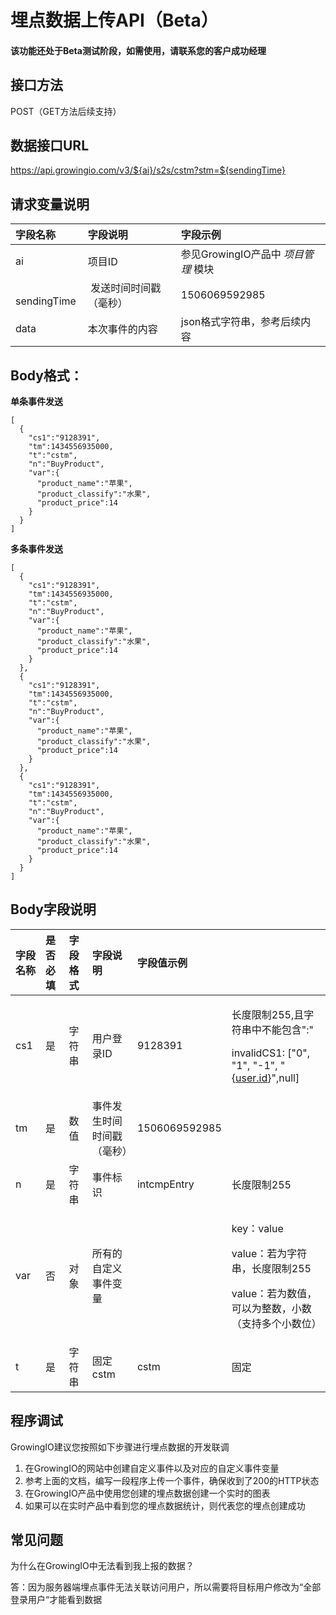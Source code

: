 # 埋点数据上传API（Beta）

#### 该功能还处于Beta测试阶段，如需使用，请联系您的客户成功经理

## **接口方法**

POST（GET方法后续支持）

## **数据接口URL**

https://api.growingio.com/v3/${ai}/s2s/cstm?stm=${sendingTime}

## **请求变量说明**

| 字段名称 | 字段说明 | 字段示例 |
| :--- | :--- | :--- |
|  ai |  项目ID |  参见GrowingIO产品中 _项目管理_ 模块 |
| ​ sendingTime | ​ 发送时间时间戳（毫秒） |  ​1506069592985 |
|  data |  本次事件的内容 |   json格式字符串，参考后续内容 |

## **Body格式：**

**单条事件发送** 

```text
[      
  {            
    "cs1":"9128391",    
    "tm":1434556935000,    
    "t":"cstm",    
    "n":"BuyProduct",    
    "var":{      
      "product_name":"苹果",      
      "product_classify":"水果",      
      "product_price":14    
    }
  }
]
```

**多条事件发送**

```text
[      
  {            
    "cs1":"9128391",    
    "tm":1434556935000,    
    "t":"cstm",    
    "n":"BuyProduct",    
    "var":{      
      "product_name":"苹果",      
      "product_classify":"水果",      
      "product_price":14    
    }
  },   
  {            
    "cs1":"9128391",    
    "tm":1434556935000,    
    "t":"cstm",    
    "n":"BuyProduct",    
    "var":{      
      "product_name":"苹果",      
      "product_classify":"水果",      
      "product_price":14    
    }
  },   
  {            
    "cs1":"9128391",    
    "tm":1434556935000,    
    "t":"cstm",    
    "n":"BuyProduct",    
    "var":{      
      "product_name":"苹果",      
      "product_classify":"水果",      
      "product_price":14    
    }
  }
]
```

## **Body字段说明**

<table>
  <thead>
    <tr>
      <th style="text-align:left">字段名称</th>
      <th style="text-align:left">是否必填</th>
      <th style="text-align:left">字段格式</th>
      <th style="text-align:left">字段说明</th>
      <th style="text-align:left">字段值示例</th>
      <th style="text-align:left"></th>
    </tr>
  </thead>
  <tbody>
    <tr>
      <td style="text-align:left">cs1</td>
      <td style="text-align:left">是</td>
      <td style="text-align:left">字符串</td>
      <td style="text-align:left">用户登录ID</td>
      <td style="text-align:left">9128391</td>
      <td style="text-align:left">
        <p>长度限制255,且字符串中不能包含":"</p>
        <p>invalidCS1: ["0", "1", "-1", "{<a href="http://user.id/">user.id</a>}",null]</p>
      </td>
    </tr>
    <tr>
      <td style="text-align:left">tm</td>
      <td style="text-align:left">是</td>
      <td style="text-align:left">数值</td>
      <td style="text-align:left">事件发生时间时间戳（毫秒）</td>
      <td style="text-align:left">1506069592985</td>
      <td style="text-align:left"></td>
    </tr>
    <tr>
      <td style="text-align:left">n</td>
      <td style="text-align:left">是</td>
      <td style="text-align:left">字符串</td>
      <td style="text-align:left">事件标识</td>
      <td style="text-align:left">intcmpEntry</td>
      <td style="text-align:left">长度限制255</td>
    </tr>
    <tr>
      <td style="text-align:left">var</td>
      <td style="text-align:left">否</td>
      <td style="text-align:left">对象</td>
      <td style="text-align:left">所有的自定义事件变量</td>
      <td style="text-align:left"></td>
      <td style="text-align:left">
        <p>key：value</p>
        <p>value：若为字符串，长度限制255</p>
        <p>value：若为数值，可以为整数，小数（支持多个小数位）</p>
      </td>
    </tr>
    <tr>
      <td style="text-align:left">t</td>
      <td style="text-align:left">是</td>
      <td style="text-align:left">字符串</td>
      <td style="text-align:left">固定cstm</td>
      <td style="text-align:left">cstm</td>
      <td style="text-align:left">固定</td>
    </tr>
  </tbody>
</table>

## 程序调试

GrowingIO建议您按照如下步骤进行埋点数据的开发联调

1. 在GrowingIO的网站中创建自定义事件以及对应的自定义事件变量
2. 参考上面的文档，编写一段程序上传一个事件，确保收到了200的HTTP状态
3. 在GrowingIO产品中使用您创建的埋点数据创建一个实时的图表
4. 如果可以在实时产品中看到您的埋点数据统计，则代表您的埋点创建成功

## 常见问题

为什么在GrowingIO中无法看到我上报的数据？

答：因为服务器端埋点事件无法关联访问用户，所以需要将目标用户修改为“全部登录用户“才能看到数据

